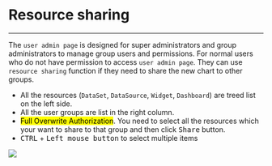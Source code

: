 # Resource sharing

---

The `user admin page` is designed for super administrators and group administrators to manage group users and permissions.
For normal users who do not have permission to access `user admin page`. They can use `resource sharing` function if they need to share the new chart to other groups.

* All the resources (`DataSet`, `DataSource`, `Widget`, `Dashboard`) are treed list on the left side.
* All the user groups are list in the right column.
* <mark>Full Overwrite Authorization</mark>. You need to select all the resources which your want to share to that group and then click <kbd>Share</kbd> button.
* <kbd>CTRL</kbd> + <kbd>Left mouse button</kbd>  to select multiple items

![](../../../assets/share_resource.png)

